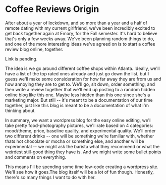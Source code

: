 # Coffee Reviews Origin

After about a year of lockdown, and so more than a year and a half of remote dating with my current girlfriend, we've been incredibly excited to get back together again at Emory, for the Fall semester. It's hard to believe that's only a few weeks away. We've been planning random things to do, and one of the more interesting ideas we've agreed on is to start a coffee review blog online, together.

Link is pending.

The idea is we go around different coffee shops within Atlanta. Ideally, we'll have a list of the top rated ones already and just go down the list, but I guess we'll make some consideration for how far away they are from us and how annoying they are to get to. We'll go, sit down, order something, and then write a review together that we'll end up posting to a random hidden online blog like this one. Maybe less hidden than this one since she's a marketing major. But still -- it's meant to be a documentation of our time together, just like this blog is meant to be a documentation of what I'm thinking about.

In summary, we want a wordpress blog for the easy online editing, we'll take pretty food-photography pictures, we'll rate based on 4 categories: mood/theme, price, baseline quality, and experimental quality. We'll order two different drinks -- one will be something we're familiar with, whether thats hot chocolate or mocha or something else, and another will be experimental -- we might ask the barista what they recommend or what the weirdest still-good thing they have is. And we might write some bullet points and comments on everything.

This means I'll be spending some time low-code creating a wordpress site. We'll see how it goes.The blog itself will be a lot of fun though. Honestly, there's so many things I want to do with her.
